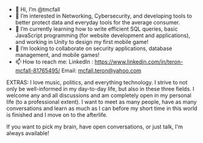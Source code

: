 - 👋 Hi, I’m @tmcfall
- 👀 I’m interested in Networking, Cybersecurity, and developing tools to better protect data and everyday tools for the average consumer.
- 🌱 I’m currently learning how to write efficient SQL queries, basic JavaScript programming (for website development and applications), 
        and working in Unity to design my first mobile game!
- 💞️ I’m looking to collaborate on security applications, database management, and mobile games!
- 📫 How to reach me: 
        LinkedIn : https://www.linkedin.com/in/teron-mcfall-81765495/
        Email: mcfall.teron@yahoo.com
        
EXTRAS:
  I love music, politics, and everything technology. I strive to not only be well-informed in my day-to-day life, but also in these three fields.
  I welcome any and all discussions and am completely open in my personal life (to a professional extent). I want to meet as many people, have as many conversations
    and learn as much as I can before my short time in this world is finished and I move on to the afterlife. 

  If you want to pick my brain, have open conversations, or just talk, I'm always available!

<!---
tmcfall/tmcfall is a ✨ special ✨ repository because its `README.md` (this file) appears on your GitHub profile.
You can click the Preview link to take a look at your changes.
--->

